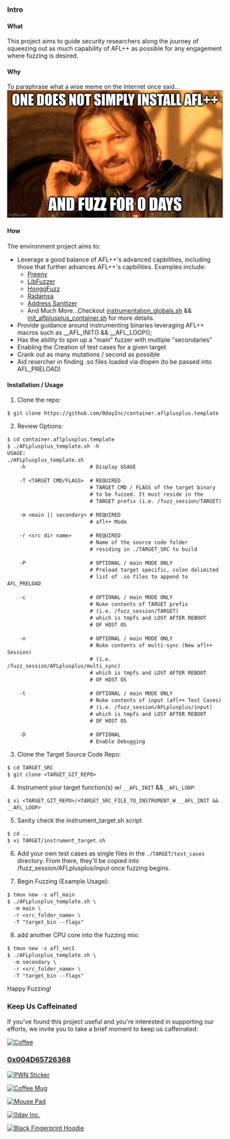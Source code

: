### **Intro** ###
#### **What** ####
This project aims to guide security researchers along the journey of squeezing out as much capability of AFL++ as possible for any engagement where fuzzing is desired.

#### **Why** ####
To paraphrase what a wise meme on the Internet once said...<br/>
![WiseMeme](https://raw.githubusercontent.com/0dayInc/container.aflplusplus.template/master/documentation/one_does_not_simply_install_afl%2B%2B.jpeg)

#### **How** ####
The environment project aims to:
- Leverage a good balance of AFL++'s advanced capbilities, including those that further advances AFL++'s capbilities.  Examples include:
    - [Preeny](https://github.com/zardus/preeny)
    - [LibFuzzer](https://llvm.org/docs/LibFuzzer.html)
    - [HonggFuzz](https://github.com/google/honggfuzz)
    - [Radamsa](https://gitlab.com/akihe/radamsa)
    - [Address Sanitizer](https://github.com/google/sanitizers/wiki/AddressSanitizer)
    - And Much More...Checkout [instrumentation_globals.sh](https://github.com/0dayInc/container.aflplusplus.template/blob/master/TARGET/instrumentation_globals.sh) && [init_aflplusplus_container.sh](https://github.com/0dayInc/container.aflplusplus.template/blob/master/TARGET/init_aflplusplus_container.sh) for more details.
- Provide guidance around instrumenting binaries leveraging AFL++ macros such as __AFL_INIT() && __AFL_LOOP();
- Has the ability to spin up a "main" fuzzer with multiple "secondaries"
- Enabling the Creation of test cases for a given target
- Crank out as many mutations / second as possible
- Aid resercher in finding .so files loaded via dlopen (to be passed into AFL_PRELOAD)

#### **Installation / Usage** ####
1. Clone the repo:
```
$ git clone https://github.com/0dayInc/container.aflplusplus.template
```

2. Review Options:
```
$ cd container.aflplusplus.template
$ ./AFLplusplus_template.sh -h
USAGE:
./AFLplusplus_template.sh
    -h                     # Display USAGE

    -T <TARGET CMD/FLAGS>  # REQUIRED
                           # TARGET CMD / FLAGS of the target binary
                           # to be fuzzed. It must reside in the
                           # TARGET prefix (i.e. /fuzz_session/TARGET)

    -m <main || secondary> # REQUIRED
                           # afl++ Mode 

    -r <src dir name>      # REQUIRED
                           # Name of the source code folder
                           # residing in ./TARGET_SRC to build

    -P                     # OPTIONAL / main MODE ONLY
                           # Preload target specific, colon delimited
                           # list of .so files to append to AFL_PRELOAD

    -c                     # OPTIONAL / main MODE ONLY
                           # Nuke contents of TARGET prefix
                           # (i.e. /fuzz_session/TARGET)
                           # which is tmpfs and LOST AFTER REBOOT
                           # OF HOST OS

    -n                     # OPTIONAL / main MODE ONLY
                           # Nuke contents of multi-sync (New afl++ Session)
                           # (i.e. /fuzz_session/AFLplusplus/multi_sync)
                           # which is tmpfs and LOST AFTER REBOOT
                           # OF HOST OS

    -t                     # OPTIONAL / main MODE ONLY
                           # Nuke contents of input (afl++ Test Cases)
                           # (i.e. /fuzz_session/AFLplusplus/input)
                           # which is tmpfs and LOST AFTER REBOOT
                           # OF HOST OS

    -D                     # OPTIONAL
                           # Enable Debugging

```

3. Clone the Target Source Code Repo:
```
$ cd TARGET_SRC
$ git clone <TARGET_GIT_REPO>
```

4. Instrument your target function(s) w/ `__AFL_INIT` &&`__AFL_LOOP`:
```
$ vi <TARGET_GIT_REPO>/<TARGET_SRC_FILE_TO_INSTRUMENT_W __AFL_INIT && __AFL_LOOP>
```

5. Sanity check the instrument_target.sh script
```
$ cd ..
$ vi TARGET/instrument_target.sh
```

6. Add your own test cases as single files in the `./TARGET/test_cases` directory.  From there, they'll be copied into /fuzz_session/AFLplusplus/input once fuzzing begins.

7. Begin Fuzzing (Example Usage):
```
$ tmux new -s afl_main
$ ./AFLplusplus_template.sh \
  -m main \
  -r <src_folder_name> \
  -T "target_bin --flags"
```

8. add another CPU core into the fuzzing mix:
```
$ tmux new -s afl_sec1
$ ./AFLplusplus_template.sh \
  -m secondary \
  -r <src_folder_name> \
  -T "target_bin --flags"
```


Happy Fuzzing!

### **Keep Us Caffeinated** ###
If you've found this project useful and you're interested in supporting our efforts, we invite you to take a brief moment to keep us caffeinated:

[![Coffee](https://www.buymeacoffee.com/assets/img/custom_images/orange_img.png)](https://buymeacoff.ee/0dayinc)


### [**0x004D65726368**](https://0day.myspreadshop.com/) ###

[![PWN Sticker](https://image.spreadshirtmedia.com/image-server/v1/products/T1459A839PA3861PT28D1044068794FS8193/views/1,width=300,height=300,appearanceId=839,backgroundColor=000000/ultimate-hacker-t-shirt-to-convey-to-the-public-a-hackers-favorite-past-time.jpg)](https://0day.myspreadshop.com/stickers)

[![Coffee Mug](https://image.spreadshirtmedia.com/image-server/v1/products/T1313A1PA3933PT10X2Y25D1020472680FS6327/views/3,width=300,height=300,appearanceId=1,backgroundColor=000000/https0dayinccom.jpg)](https://0day.myspreadshop.com/accessories+mugs+%26+drinkware)

[![Mouse Pad](https://image.spreadshirtmedia.com/image-server/v1/products/T993A1PA2168PT10X162Y26D1044068794S100/views/1,width=300,height=300,appearanceId=1,backgroundColor=000000/ultimate-hacker-t-shirt-to-convey-to-the-public-a-hackers-favorite-past-time.jpg)](https://0day.myspreadshop.com/accessories)

[![0day Inc.](https://image.spreadshirtmedia.com/image-server/v1/products/T951A550PA3076PT17X0Y73D1020472680FS8515/views/1,width=300,height=300,appearanceId=70,backgroundColor=000000/https0dayinccom.jpg)](https://shop.spreadshirt.com/0day/0dayinc-A5c3e498cf937643162a01b5f?productType=951&appearance=70)

[![Black Fingerprint Hoodie](https://image.spreadshirtmedia.com/image-server/v1/products/T111A2PA3208PT17X169Y51D1020472728FS6268/views/1,width=300,height=300,appearanceId=2/https0dayinccom.jpg)](https://shop.spreadshirt.com/0day/blackfingerprint-A5c3e49db1cbf3a0b9596b4d0?productType=111&appearance=2)
